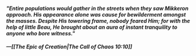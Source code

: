 #### *"Entire populations would gather in the streets when they saw Mikkeron approach. His appearance alone was cause for bewilderment amongst the masses. Despite His towering frame, nobody feared Him; for with the help of little Beau, He brought about an aura of instant tranquility to anyone who bore witness."*
#### *—[[The Epic of Creation|The Call of Chaos 10:10]]*

